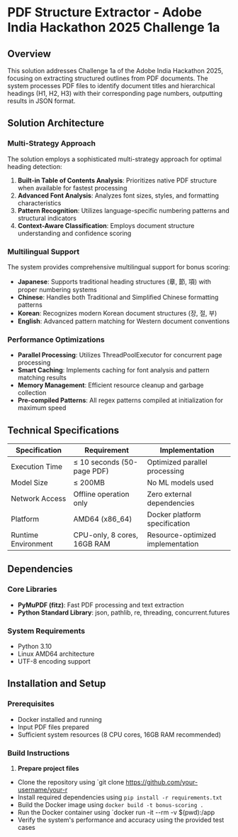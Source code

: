 # PDF Structure Extractor - Adobe India Hackathon 2025 Challenge 1a

## Overview

This solution addresses Challenge 1a of the Adobe India Hackathon 2025, focusing on extracting structured outlines from PDF documents. The system processes PDF files to identify document titles and hierarchical headings (H1, H2, H3) with their corresponding page numbers, outputting results in JSON format.

## Solution Architecture

### Multi-Strategy Approach

The solution employs a sophisticated multi-strategy approach for optimal heading detection:

1. **Built-in Table of Contents Analysis**: Prioritizes native PDF structure when available for fastest processing
2. **Advanced Font Analysis**: Analyzes font sizes, styles, and formatting characteristics
3. **Pattern Recognition**: Utilizes language-specific numbering patterns and structural indicators
4. **Context-Aware Classification**: Employs document structure understanding and confidence scoring

### Multilingual Support

The system provides comprehensive multilingual support for bonus scoring:

- **Japanese**: Supports traditional heading structures (章, 節, 項) with proper numbering systems
- **Chinese**: Handles both Traditional and Simplified Chinese formatting patterns
- **Korean**: Recognizes modern Korean document structures (장, 절, 부)
- **English**: Advanced pattern matching for Western document conventions

### Performance Optimizations

- **Parallel Processing**: Utilizes ThreadPoolExecutor for concurrent page processing
- **Smart Caching**: Implements caching for font analysis and pattern matching results
- **Memory Management**: Efficient resource cleanup and garbage collection
- **Pre-compiled Patterns**: All regex patterns compiled at initialization for maximum speed

## Technical Specifications

| Specification | Requirement | Implementation |
|---------------|-------------|----------------|
| Execution Time | ≤ 10 seconds (50-page PDF) | Optimized parallel processing |
| Model Size | ≤ 200MB | No ML models used |
| Network Access | Offline operation only | Zero external dependencies |
| Platform | AMD64 (x86_64) | Docker platform specification |
| Runtime Environment | CPU-only, 8 cores, 16GB RAM | Resource-optimized implementation |

## Dependencies

### Core Libraries
- **PyMuPDF (fitz)**: Fast PDF processing and text extraction
- **Python Standard Library**: json, pathlib, re, threading, concurrent.futures

### System Requirements
- Python 3.10
- Linux AMD64 architecture
- UTF-8 encoding support

## Installation and Setup

### Prerequisites
- Docker installed and running
- Input PDF files prepared
- Sufficient system resources (8 CPU cores, 16GB RAM recommended)

### Build Instructions

1. **Prepare project files**
* Clone the repository using `git clone https://github.com/your-username/your-r
* Install required dependencies using `pip install -r requirements.txt`
* Build the Docker image using `docker build -t bonus-scoring .`
* Run the Docker container using `docker run -it --rm -v $(pwd):/app
* Verify the system's performance and accuracy using the provided test cases